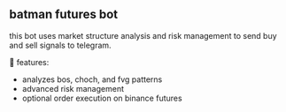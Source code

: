 ## batman futures bot

this bot uses market structure analysis and risk management to send buy and sell signals to telegram.

📌 features:
- analyzes bos, choch, and fvg patterns
- advanced risk management
- optional order execution on binance futures
